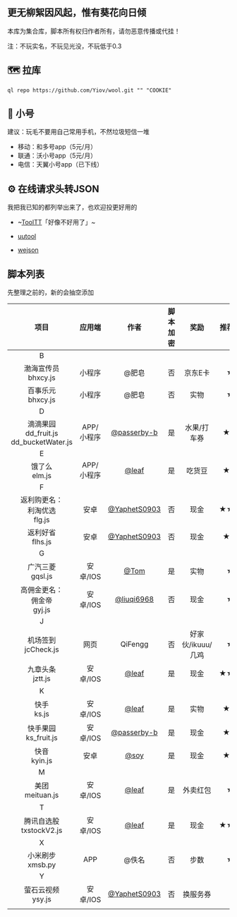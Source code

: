 ## 更无柳絮因风起，惟有葵花向日倾

本库为集合库，脚本所有权归作者所有，请勿恶意传播或代挂！

注：不玩实名，不玩见光没，不玩低于0.3


## :world_map: 拉库

    ql repo https://github.com/Yiov/wool.git "" "COOKIE"


## :loudspeaker: 小号

建议：玩毛不要用自己常用手机，不然垃圾短信一堆

* 移动：和多号app（5元/月）
* 联通：沃小号app（5元/月）
* 电信：天翼小号app（已下线）



## :gear: 在线请求头转JSON

我把我已知的都列举出来了，也欢迎投更好用的

* ~[ToolTT](https://tooltt.com/header2json/)「好像不好用了」~

* [uutool](https://uutool.cn/header2json/)

* [wejson](https://wejson.cn/header2json/)




## 脚本列表

先整理之前的，新的会抽空添加


| 项目 | 应用端 | 作者 | 脚本加密 | 奖励 | 推荐指数 |
| :-: | :-: | :-: | :-: | :-: | :-: |
| B |
| 渤海宣传员<br>bhxcy.js | 小程序 | @肥皂 | 否 | 京东E卡 | ★★ |
| 百事乐元<br>bhxcy.js | 小程序 | @肥皂 | 否 | 实物 | ★★ |
| D |
| 滴滴果园<br>dd_fruit.js<br>dd_bucketWater.js | APP/小程序 | [@passerby-b](https://github.com/passerby-b/didi_fruit/) | 是 | 水果/打车券 | ★★★ |
| E |
| 饿了么<br>elm.js | APP/小程序 | [@leaf](https://github.com/leafTheFish/DeathNote) | 是 | 吃货豆 | ★★★ |
| F |
| 返利购更名：<br>利淘优选<br>flg.js | 安卓 | [@YaphetS0903](https://github.com/YaphetS0903/JStest) | 否 | 现金 | ★★★★ |
| 返利好省<br>flhs.js | 安卓 | [@YaphetS0903](https://github.com/YaphetS0903/JStest) | 否 | 现金 | ★★★ |
| G |
| 广汽三菱<br>gqsl.js | 安卓/IOS | [@Tom](https://github.com/xl2101200/-/) | 是 | 实物 | ★★ |
| 高佣金更名：<br>佣金帝<br>gyj.js | 安卓/IOS | [@liuqi6968](https://github.com/liuqi6968/-) | 否 | 现金 | ★★ |
| J |
| 机场签到<br>jcCheck.js | 网页 | QiFengg | 否 | 好家伙/ikuuu/几鸡 | ★★ |
| 九章头条<br>jztt.js | 安卓/IOS | [@leaf](https://github.com/leafTheFish/DeathNote) | 是 | 现金 | ★★★★ |
| K |
| 快手<br>ks.js | 安卓/IOS | [@leaf](https://github.com/leafTheFish/DeathNote) | 是 | 实物 | ★★★ |
| 快手果园<br>ks_fruit.js | 安卓/IOS | [@passerby-b](https://github.com/passerby-b/didi_fruit/) | 是 | 现金 | ★★★ |
| 快音<br>kyin.js | 安卓 | [@soy](https://github.com/soytool/script) | 是 | 现金 | ★★★ |
| M |
| 美团<br>meituan.js | 安卓/IOS | [@leaf](https://github.com/leafTheFish/DeathNote) | 是 | 外卖红包 | ★★ |
| T |
| 腾讯自选股<br>txstockV2.js | 安卓/IOS | [@leaf](https://github.com/leafTheFish/DeathNote) | 是 | 现金 | ★★★★ |
| X |
| 小米刷步<br>xmsb.py | APP | @佚名 | 否 | 步数 | ★★ |
| Y |
| 萤石云视频<br>ysy.js | 安卓/IOS | [@YaphetS0903](https://github.com/YaphetS0903/JStest) | 否 | 换服务券 | ★ |
|  |